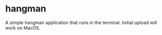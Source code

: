 # hangman
A simple hangman application that runs in the terminal. Initial upload will work on MacOS.
